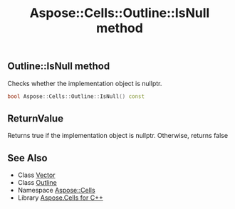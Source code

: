 ﻿---
title: Aspose::Cells::Outline::IsNull method
linktitle: IsNull
second_title: Aspose.Cells for C++ API Reference
description: 'Aspose::Cells::Outline::IsNull method. Checks whether the implementation object is nullptr in C++.'
type: docs
weight: 500
url: /cpp/aspose.cells/outline/isnull/
---
## Outline::IsNull method


Checks whether the implementation object is nullptr.

```cpp
bool Aspose::Cells::Outline::IsNull() const
```


## ReturnValue

Returns true if the implementation object is nullptr. Otherwise, returns false

## See Also

* Class [Vector](../../vector/)
* Class [Outline](../)
* Namespace [Aspose::Cells](../../)
* Library [Aspose.Cells for C++](../../../)
